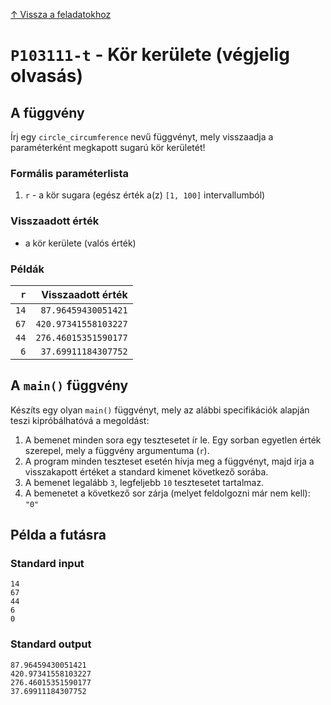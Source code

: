 
[↑ Vissza a feladatokhoz](./README.md)

# `P103111-t` - Kör kerülete (végjelig olvasás)

## A függvény

Írj egy `circle_circumference` nevű függvényt, mely visszaadja a paraméterként megkapott sugarú kör kerületét!

### Formális paraméterlista

1. `r` - a kör sugara (egész érték a(z) `[1, 100]` intervallumból)

### Visszaadott érték

* a kör kerülete (valós érték)

### Példák

| `r` | Visszaadott érték | 
| ---: | --: | 
| `14` | `87.96459430051421` | 
| `67` | `420.97341558103227` | 
| `44` | `276.46015351590177` | 
| `6` | `37.69911184307752` | 

## A `main()` függvény

Készíts egy olyan `main()` függvényt, mely az alábbi specifikációk alapján teszi kipróbálhatóvá a megoldást:

1. A bemenet minden sora egy tesztesetet ír le. Egy sorban egyetlen érték szerepel, mely a függvény argumentuma (`r`).
1. A program minden teszteset esetén hívja meg a függvényt, majd írja a visszakapott értéket a standard kimenet következő sorába.
1. A bemenet legalább `3`, legfeljebb `10` tesztesetet tartalmaz.
1. A bemenetet a következő sor zárja (melyet feldolgozni már nem kell): `"0"`

## Példa a futásra

### Standard input

```
14
67
44
6
0
```

### Standard output

```
87.96459430051421
420.97341558103227
276.46015351590177
37.69911184307752
```